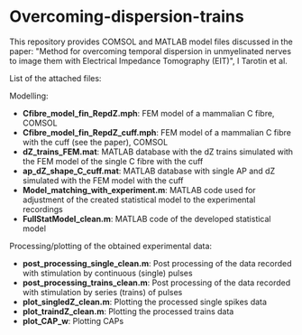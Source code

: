 # Overcoming-dispersion-trains
This repository provides COMSOL and MATLAB model files discussed in the paper: "Method for overcoming temporal dispersion in unmyelinated nerves to image them with Electrical Impedance Tomography (EIT)", I Tarotin et al. 

List of the attached files:

Modelling:
 - **Cfibre_model_fin_RepdZ.mph**: FEM model of a mammalian C fibre, COMSOL
 - **Cfibre_model_fin_RepdZ_cuff.mph**: FEM model of a mammalian C fibre with the cuff (see the paper), COMSOL
 - **dZ_trains_FEM.mat**: MATLAB database with the dZ trains simulated with the FEM model of the single C fibre with the cuff
 - **ap_dZ_shape_C_cuff.mat**: MATLAB database with single AP and dZ simulated with the FEM model with the cuff
 - **Model_matching_with_experiment.m**: MATLAB code used for adjustment of the created statistical model to the experimental recordings
 - **FullStatModel_clean.m**: MATLAB code of the developed statistical model

Processing/plotting of the obtained experimental data:
 - **post_processing_single_clean.m**: Post processing of the data recorded with stimulation by continuous (single) pulses
 - **post_processing_trains_clean.m**: Post processing of the data recorded with stimulation by series (trains) of pulses
 - **plot_singledZ_clean.m**: Plotting the processed single spikes data
 - **plot_traindZ_clean.m**: Plotting the processed trains data
 - **plot_CAP_w**: Plotting CAPs
